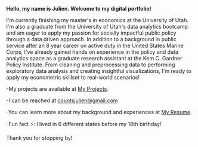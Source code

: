 **Hello, my name is Julien. Welcome to my digital portfolio!**

I'm currently finishing my master's in economics at the University of Utah. I'm also a graduate from the University of Utah's data analytics bootcamp and am eager to apply my passion for socially impactful public policy through a data driven approach. In addition to a background in public service after an 8 year career on active duty in the United States Marine Corps, I've already gained hands on experience in the policy and data analytics space as a graduate research assistant at the Kem C. Gardner Policy Institute. From cleaning and preprocessing data to performing exploratory data analysis and creating insightful visualizations, I'm ready to apply my econometric skillset to real-world scenarios!

-My projects are available at [My Projects](https://github.com/JBCounts89).

-I can be reached at countsjulien@gmail.com

-You can learn more about my background and experiences at [My Resume](https://docs.google.com/document/d/1lnyGlHYqEGCbm05-9Qf3-keQoqWiUCstlRFaFzbe_dM/edit?usp=sharing).

-Fun fact ⚡: I lived in 6 different states before my 18th birthday!

Thank you for stopping by!

<!--
**JBCounts89/JBCounts89** is a ✨ _special_ ✨ repository because its `README.md` (this file) appears on your GitHub profile.

Here are some ideas to get you started:

- 🔭 I’m currently working on ...
- 🌱 I’m currently learning ...
- 👯 I’m looking to collaborate on ...
- 🤔 I’m looking for help with ...
- 💬 Ask me about ...
- 📫 How to reach me: ...
- 😄 Pronouns: ...
- ⚡ Fun fact: ...
-->
